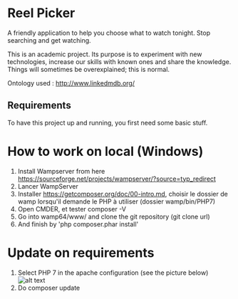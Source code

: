 # Reel Picker

A friendly application to help you choose what to watch tonight. Stop searching and get watching.

This is an academic project. Its purpose is to experiment with new technologies, increase our skills with known ones and share the knowledge. Things will sometimes be overexplained; this is normal.

Ontology used : http://www.linkedmdb.org/

## Requirements

To have this project up and running, you first need some basic stuff.

# How to work on local (Windows)

1. Install Wampserver from here https://sourceforge.net/projects/wampserver/?source=typ_redirect
2. Lancer WampServer
3. Installer https://getcomposer.org/doc/00-intro.md, choisir le dossier de wamp lorsqu'il demande le PHP à utiliser (dossier wamp/bin/PHP7)
4. Open CMDER, et tester composer -V
5. Go into wamp64/www/ and clone the git repository (git clone url)
6. And finish by 'php composer.phar install'


# Update on requirements
1. Select PHP 7 in the apache configuration (see the picture below)
![alt text](https://i.stack.imgur.com/QGUCf.png)
2. Do composer update
